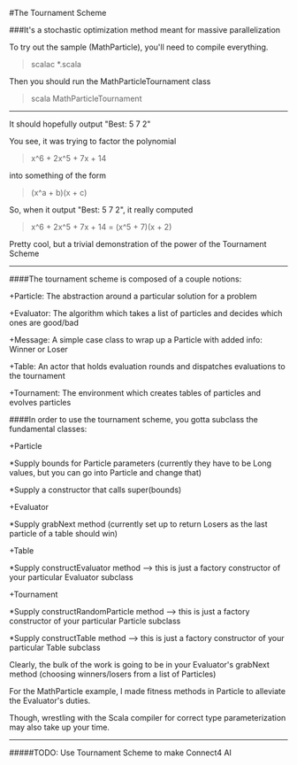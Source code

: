 #The Tournament Scheme

###It's a stochastic optimization method meant for massive parallelization


To try out the sample (MathParticle), you'll need to compile everything.
 >scalac *.scala

Then you should run the MathParticleTournament class
 >scala MathParticleTournament

---------------------------------------------------------------------------

It should hopefully output "Best: 5 7 2"

You see, it was trying to factor the polynomial
 >x^6 + 2x^5 + 7x + 14

into something of the form
 >(x^a + b)(x + c)

So, when it output "Best: 5 7 2", it really computed
 >x^6 + 2x^5 + 7x + 14 = (x^5 + 7)(x + 2)

Pretty cool, but a trivial demonstration of the power of the Tournament Scheme

---------------------------------------------------------------------------

####The tournament scheme is composed of a couple notions:

+Particle: The abstraction around a particular solution for a problem

+Evaluator: The algorithm which takes a list of particles and decides which ones are good/bad

+Message: A simple case class to wrap up a Particle with added info: Winner or Loser

+Table: An actor that holds evaluation rounds and dispatches evaluations to the tournament

+Tournament: The environment which creates tables of particles and evolves particles


####In order to use the tournament scheme, you gotta subclass the fundamental classes:

+Particle

 *Supply bounds for Particle parameters (currently they have to be Long values, but you can go into Particle and change that)

 *Supply a constructor that calls super(bounds)

+Evaluator

 *Supply grabNext method (currently set up to return Losers as the last particle of a table should win)

+Table

 *Supply constructEvaluator method --> this is just a factory constructor of your particular Evaluator subclass

+Tournament

 *Supply constructRandomParticle method --> this is just a factory constructor of your particular Particle subclass

 *Supply constructTable method --> this is just a factory constructor of your particular Table subclass

Clearly, the bulk of the work is going to be in your Evaluator's grabNext method (choosing winners/losers from a list of Particles)

For the MathParticle example, I made fitness methods in Particle to alleviate the Evaluator's duties.

Though, wrestling with the Scala compiler for correct type parameterization may also take up your time.

------------------------------------------------------------------------------

#####TODO: Use Tournament Scheme to make Connect4 AI